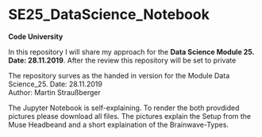 # SE25_DataScience_Notebook

**Code University**

In this repository I will share my approach for the **Data Science Module 25. Date: 28.11.2019**. After the review this repository will be set to private


The repository surves as the handed in version for the Module Data Science_25.
Date: 28.11.2019
<br>
Author: Martin Straußberger

The Jupyter Notebook is self-explaining. To render the both provdided pictures please download all files. The pictures explain the Setup from the Muse Headbeand
and a short explaination of the Brainwave-Types.
